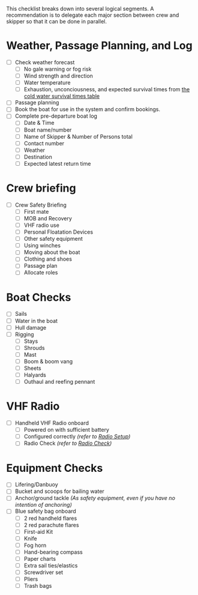 This checklist breaks down into several logical segments. A recommendation is
to delegate each major section between crew and skipper so that it can be done
in parallel.

# Weather, Passage Planning, and Log

* [ ] Check weather forecast
    * [ ] No gale warning or fog risk
    * [ ] Wind strength and direction
    * [ ] Water temperature
    * [ ] Exhaustion, unconciousness, and expected survival times from [the
      cold water survival times table](kdy-safety.md#cold-water-survival-times)
* [ ] Passage planning
* [ ] Book the boat for use in the system and confirm bookings.
* [ ] Complete pre-departure boat log
    * [ ] Date & Time
    * [ ] Boat name/number
    * [ ] Name of Skipper & Number of Persons total
    * [ ] Contact number
    * [ ] Weather
    * [ ] Destination
    * [ ] Expected latest return time

# Crew briefing

* [ ] Crew Safety Briefing
    * [ ] First mate
    * [ ] MOB and Recovery
    * [ ] VHF radio use
    * [ ] Personal Floatation Devices
    * [ ] Other safety equipment
    * [ ] Using winches
    * [ ] Moving about the boat
    * [ ] Clothing and shoes
    * [ ] Passage plan
    * [ ] Allocate roles

# Boat Checks

* [ ] Sails
* [ ] Water in the boat
* [ ] Hull damage
* [ ] Rigging
    * [ ] Stays
    * [ ] Shrouds
    * [ ] Mast
    * [ ] Boom & boom vang
    * [ ] Sheets
    * [ ] Halyards
    * [ ] Outhaul and reefing pennant

# VHF Radio

* [ ] Handheld VHF Radio onboard
    * [ ] Powered on with sufficient battery
    * [ ] Configured correctly *(refer to [Radio Setup](vhf-radio.md#radio-setup))*
    * [ ] Radio Check *(refer to [Radio Check](vhf-radio.md#radio-check))*

# Equipment Checks

* [ ] Lifering/Danbuoy
* [ ] Bucket and scoops for bailing water
* [ ] Anchor/ground tackle *(As safety equipment, even if you have no intention
of anchoring)*
* [ ] Blue safety bag onboard
    * [ ] 2 red handheld flares
    * [ ] 2 red parachute flares
    * [ ] First-aid Kit
    * [ ] Knife
    * [ ] Fog horn
    * [ ] Hand-bearing compass
    * [ ] Paper charts
    * [ ] Extra sail ties/elastics
    * [ ] Screwdriver set
    * [ ] Pliers
    * [ ] Trash bags
